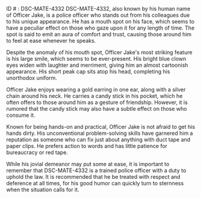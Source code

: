 ID # : DSC-MATE-4332
DSC-MATE-4332, also known by his human name of Officer Jake, is a police officer who stands out from his colleagues due to his unique appearance. He has a mouth spot on his face, which seems to have a peculiar effect on those who gaze upon it for any length of time. The spot is said to emit an aura of comfort and trust, causing those around him to feel at ease whenever he speaks.

Despite the anomaly of his mouth spot, Officer Jake's most striking feature is his large smile, which seems to be ever-present. His bright blue clown eyes widen with laughter and merriment, giving him an almost cartoonish appearance. His short peak cap sits atop his head, completing his unorthodox uniform.

Officer Jake enjoys wearing a gold earring in one ear, along with a silver chain around his neck. He carries a candy stick in his pocket, which he often offers to those around him as a gesture of friendship. However, it is rumored that the candy stick may also have a subtle effect on those who consume it.

Known for being hands-on and practical, Officer Jake is not afraid to get his hands dirty. His unconventional problem-solving skills have garnered him a reputation as someone who can fix just about anything with duct tape and paper clips. He prefers action to words and has little patience for bureaucracy or red tape.

While his jovial demeanor may put some at ease, it is important to remember that DSC-MATE-4332 is a trained police officer with a duty to uphold the law. It is recommended that he be treated with respect and deference at all times, for his good humor can quickly turn to sternness when the situation calls for it.